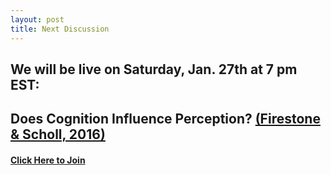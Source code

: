 ```yaml
---
layout: post
title: Next Discussion
---
```


## We will be live on Saturday, Jan. 27th at 7 pm EST:
## Does Cognition Influence Perception? [(Firestone & Scholl, 2016)](http://perception.yale.edu/papers/16-Firestone-Scholl-BBS.pdf)
#### [Click Here to Join](https://discord.gg/zmAAx2W)
